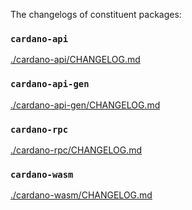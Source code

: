 The changelogs of constituent packages:

### `cardano-api`
[./cardano-api/CHANGELOG.md](./cardano-api/CHANGELOG.md)

### `cardano-api-gen`
[./cardano-api-gen/CHANGELOG.md](./cardano-api-gen/CHANGELOG.md)

### `cardano-rpc`
[./cardano-rpc/CHANGELOG.md](./cardano-rpc/CHANGELOG.md)

### `cardano-wasm`
[./cardano-wasm/CHANGELOG.md](./cardano-wasm/CHANGELOG.md)
